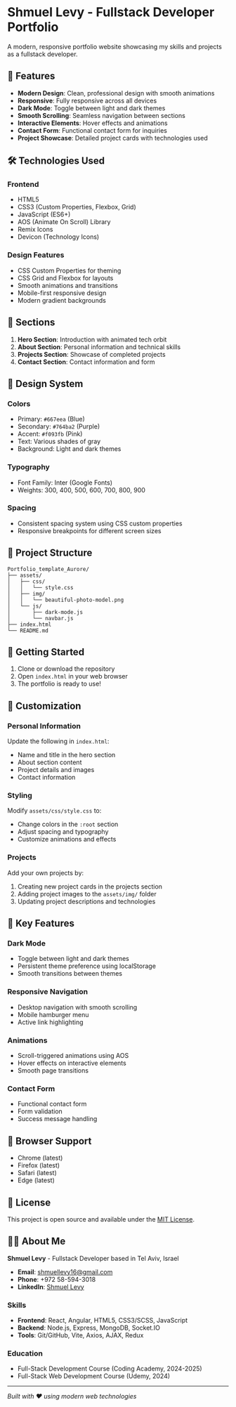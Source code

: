 # Shmuel Levy - Fullstack Developer Portfolio

A modern, responsive portfolio website showcasing my skills and projects as a fullstack developer.

## 🚀 Features

- **Modern Design**: Clean, professional design with smooth animations
- **Responsive**: Fully responsive across all devices
- **Dark Mode**: Toggle between light and dark themes
- **Smooth Scrolling**: Seamless navigation between sections
- **Interactive Elements**: Hover effects and animations
- **Contact Form**: Functional contact form for inquiries
- **Project Showcase**: Detailed project cards with technologies used

## 🛠️ Technologies Used

### Frontend
- HTML5
- CSS3 (Custom Properties, Flexbox, Grid)
- JavaScript (ES6+)
- AOS (Animate On Scroll) Library
- Remix Icons
- Devicon (Technology Icons)

### Design Features
- CSS Custom Properties for theming
- CSS Grid and Flexbox for layouts
- Smooth animations and transitions
- Mobile-first responsive design
- Modern gradient backgrounds

## 📱 Sections

1. **Hero Section**: Introduction with animated tech orbit
2. **About Section**: Personal information and technical skills
3. **Projects Section**: Showcase of completed projects
4. **Contact Section**: Contact information and form

## 🎨 Design System

### Colors
- Primary: `#667eea` (Blue)
- Secondary: `#764ba2` (Purple)
- Accent: `#f093fb` (Pink)
- Text: Various shades of gray
- Background: Light and dark themes

### Typography
- Font Family: Inter (Google Fonts)
- Weights: 300, 400, 500, 600, 700, 800, 900

### Spacing
- Consistent spacing system using CSS custom properties
- Responsive breakpoints for different screen sizes

## 📁 Project Structure

```
Portfolio_template_Aurore/
├── assets/
│   ├── css/
│   │   └── style.css
│   ├── img/
│   │   └── beautiful-photo-model.png
│   └── js/
│       ├── dark-mode.js
│       └── navbar.js
├── index.html
└── README.md
```

## 🚀 Getting Started

1. Clone or download the repository
2. Open `index.html` in your web browser
3. The portfolio is ready to use!

## 📝 Customization

### Personal Information
Update the following in `index.html`:
- Name and title in the hero section
- About section content
- Project details and images
- Contact information

### Styling
Modify `assets/css/style.css` to:
- Change colors in the `:root` section
- Adjust spacing and typography
- Customize animations and effects

### Projects
Add your own projects by:
1. Creating new project cards in the projects section
2. Adding project images to the `assets/img/` folder
3. Updating project descriptions and technologies

## 🌟 Key Features

### Dark Mode
- Toggle between light and dark themes
- Persistent theme preference using localStorage
- Smooth transitions between themes

### Responsive Navigation
- Desktop navigation with smooth scrolling
- Mobile hamburger menu
- Active link highlighting

### Animations
- Scroll-triggered animations using AOS
- Hover effects on interactive elements
- Smooth page transitions

### Contact Form
- Functional contact form
- Form validation
- Success message handling

## 📱 Browser Support

- Chrome (latest)
- Firefox (latest)
- Safari (latest)
- Edge (latest)

## 📄 License

This project is open source and available under the [MIT License](LICENSE).

## 👨‍💻 About Me

**Shmuel Levy** - Fullstack Developer based in Tel Aviv, Israel

- **Email**: shmuellevy16@gmail.com
- **Phone**: +972 58-594-3018
- **LinkedIn**: [Shmuel Levy](https://linkedin.com/in/shmuel-levy-760171295)

### Skills
- **Frontend**: React, Angular, HTML5, CSS3/SCSS, JavaScript
- **Backend**: Node.js, Express, MongoDB, Socket.IO
- **Tools**: Git/GitHub, Vite, Axios, AJAX, Redux

### Education
- Full-Stack Development Course (Coding Academy, 2024-2025)
- Full-Stack Web Development Course (Udemy, 2024)

---

*Built with ❤️ using modern web technologies*
